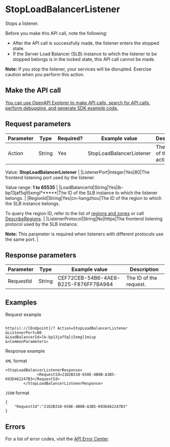 # StopLoadBalancerListener

Stops a listener.

Before you make this API call, note the following:

-   After the API call is successfully made, the listener enters the stopped state.
-   If the Server Load Balancer \(SLB\) instance to which the listener to be stopped belongs is in the locked state, this API call cannot be made.

**Note:** If you stop the listener, your services will be disrupted. Exercise caution when you perform this action.

## Make the API call

[You can use OpenAPI Explorer to make API calls, search for API calls, perform debugging, and generate SDK example code.](https://api.aliyun.com/#product=Slb&api=StopLoadBalancerListener&type=RPC&version=2014-05-15)

## Request parameters

|Parameter|Type|Required?|Example value|Description|
|---------|----|---------|-------------|-----------|
|Action|String|Yes|StopLoadBalancerListener|The name of this action.

 Value: **StopLoadBalancerListener** |
|ListenerPort|Integer|Yes|80|The frontend listening port used by the listener.

 Value range: **1 to 65535** |
|LoadBalancerId|String|Yes|lb-bp13jaf5qli5xmgl\*\*\*\*\*\*|The ID of the SLB instance to which the listener belongs. |
|RegionId|String|Yes|cn-hangzhou|The ID of the region to which the SLB instance belongs.

 To query the region ID, refer to the list of [regions and zones](~~40654~~) or call [DescribeRegions](~~25609~~). |
|ListenerProtocol|String|No|https|The frontend listening protocol used by the SLB instance.

 **Note:** This parameter is required when listeners with different protocols use the same port. |

## Response parameters

|Parameter|Type|Example value|Description|
|---------|----|-------------|-----------|
|RequestId|String|CEF72CEB-54B6-4AE8-B225-F876FF7BA984|The ID of the request. |

## Examples

Request example

```

http(s)://[Endpoint]/? Action=StopLoadBalancerListener
&ListenerPort=80
&LoadBalancerId=lb-bp13jaf5qli5xmgl1miup
&<CommonParameters>

```

Response example

`XML` format

```
<StopLoadBalancerListenerResponse>
			  <RequestId>21D2B318-650E-4B0B-A3B5-693D462247B3</RequestId>
		</StopLoadBalancerListenerResponse>
```

`JSON` format

```
{
	"RequestId":"21D2B318-650E-4B0B-A3B5-693D462247B3"
}
```

## Errors

For a list of error codes, visit the [API Error Center](https://error-center.alibabacloud.com/status/product/Slb).

